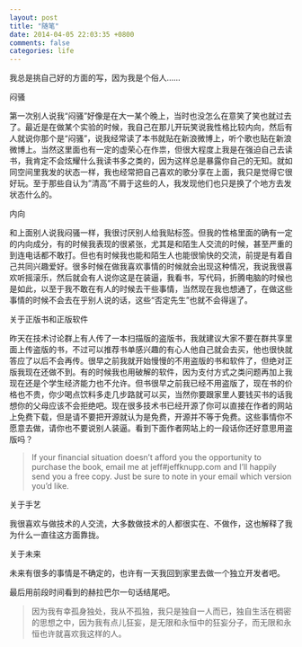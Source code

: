 ```yaml
---
layout: post
title: "随笔"
date: 2014-04-05 22:03:35 +0800
comments: false
categories: life
---
```

我总是挑自己好的方面的写，因为我是个俗人……

闷骚

第一次别人说我“闷骚”好像是在大一某个晚上，当时也没怎么在意笑了笑也就过去了。最近是在做某个实验的时候，我自己在那儿开玩笑说我性格比较内向，然后有人就说你那个是“闷骚”，说我经常读了本书就贴在新浪微博上，听个歌也贴在新浪微博上。当然这里面也有一定的虚荣心在作祟，但很大程度上我是在强迫自己去读书，我肯定不会炫耀什么我读书多之类的，因为这样总是暴露你自己的无知。就如同空间里我发的状态一样，我也经常把自己喜欢的歌分享在上面，我只是觉得它很好玩。至于那些自认为”清高”不屑于这些的人，我发现他们也只是换了个地方去发状态什么的。<!--more-->

内向

和上面别人说我闷骚一样，我很讨厌别人给我贴标签。但我的性格里面的确有一定的内向成分，有的时候我表现的很紧张，尤其是和陌生人交流的时候，甚至严重的到连电话都不敢打。但也有时候我也能和陌生人也能很愉快的交流，前提是有着自己共同兴趣爱好。很多时候在做我喜欢事情的时候就会出现这种情况，我说我很喜欢听摇滚乐，然后就会有人说你这是在装逼，我看书，写代码，折腾电脑的时候也是如此，以至于我不敢在有人的时候去干些事情，当然现在我也想通了，在做这些事情的时候不会去在乎别人说的话，这些“否定先生”也就不会得逞了。

关于正版书和正版软件

昨天在技术讨论群上有人传了一本扫描版的盗版书，我就建议大家不要在群共享里面上传盗版的书，不过可以推荐书单感兴趣的有心人他自己就会去买，他也很快就答应了以后不会再传。很早之前我就开始慢慢的不用盗版的书和软件了，但绝对正版我现在还做不到。有的时候我也用破解的软件，因为支付方式之类问题再加上我现在还是个学生经济能力也不允许。但书很早之前我已经不用盗版了，现在书的价格也不贵，你少喝点饮料多走几步路就可以买，当然你要跟家里人要钱买书的话我想你的父母应该不会拒绝吧。现在很多技术书已经开源了你可以直接在作者的网站上免费下载，但是请不要把开源就认为是免费，开源并不等于免费。这些事情你不愿意去做，请你也不要说别人装逼。看到下面作者网站上的一段话你还好意思用盗版吗？

> If your financial situation doesn’t afford you the opportunity to purchase the book, email me at jeff#jeffknupp.com and I’ll happily send you a free copy. Just be sure to note in your email which version you’d like.

关于手艺

我很喜欢与做技术的人交流，大多数做技术的人都很实在、不做作，这也解释了我为什么一直往这方面靠拢。

关于未来

未来有很多的事情是不确定的，也许有一天我回到家里去做一个独立开发者吧。

最后用前段时间看到的赫拉巴尔一句话结尾吧。

> 因为我有幸孤身独处，我从不孤独，我只是独自一人而已，独自生活在稠密的思想之中，因为我有点儿狂妄，是无限和永恒中的狂妄分子，而无限和永恒也许就喜欢我这样的人。
